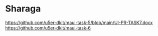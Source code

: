 # Sharaga
https://github.com/u5er-dkit/maui-task-5/blob/main/UI-PR-TASK7.docx
https://github.com/u5er-dkit/maui-task-6
